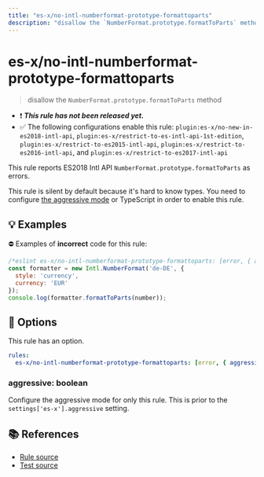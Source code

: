 ```yaml
---
title: "es-x/no-intl-numberformat-prototype-formattoparts"
description: "disallow the `NumberFormat.prototype.formatToParts` method"
---
```


# es-x/no-intl-numberformat-prototype-formattoparts
> disallow the `NumberFormat.prototype.formatToParts` method

- ❗ <badge text="This rule has not been released yet." vertical="middle" type="error"> ***This rule has not been released yet.*** </badge>
- ✅ The following configurations enable this rule: `plugin:es-x/no-new-in-es2018-intl-api`, `plugin:es-x/restrict-to-es-intl-api-1st-edition`, `plugin:es-x/restrict-to-es2015-intl-api`, `plugin:es-x/restrict-to-es2016-intl-api`, and `plugin:es-x/restrict-to-es2017-intl-api`

This rule reports ES2018 Intl API `NumberFormat.prototype.formatToParts` as errors.

This rule is silent by default because it's hard to know types. You need to configure [the aggressive mode](../#the-aggressive-mode) or TypeScript in order to enable this rule.

## 💡 Examples

⛔ Examples of **incorrect** code for this rule:

<eslint-playground type="bad">

```js
/*eslint es-x/no-intl-numberformat-prototype-formattoparts: [error, { aggressive: true }] */
const formatter = new Intl.NumberFormat('de-DE', {
  style: 'currency',
  currency: 'EUR'
});
console.log(formatter.formatToParts(number));
```

</eslint-playground>

## 🔧 Options

This rule has an option.

```yml
rules:
  es-x/no-intl-numberformat-prototype-formattoparts: [error, { aggressive: false }]
```

### aggressive: boolean

Configure the aggressive mode for only this rule.
This is prior to the `settings['es-x'].aggressive` setting.

## 📚 References

- [Rule source](https://github.com/eslint-community/eslint-plugin-es-x/blob/master/lib/rules/no-intl-numberformat-prototype-formattoparts.js)
- [Test source](https://github.com/eslint-community/eslint-plugin-es-x/blob/master/tests/lib/rules/no-intl-numberformat-prototype-formattoparts.js)

